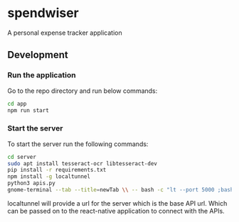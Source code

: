 # spendwiser

A personal expense tracker application


## Development

### Run the application

Go to the repo directory and run below commands:
```bash
cd app
npm run start
```


### Start the server

To start the server run the following commands:
```bash
cd server
sudo apt install tesseract-ocr libtesseract-dev
pip install -r requirements.txt
npm install -g localtunnel
python3 apis.py
gnome-terminal --tab --title=newTab \\ -- bash -c "lt --port 5000 ;bash"
```
localtunnel will provide a url for the server which is the base API url.
Which can be passed on to the react-native application to connect with the APIs.
